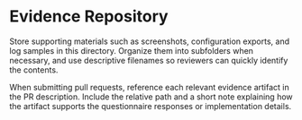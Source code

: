 # Evidence Repository

Store supporting materials such as screenshots, configuration exports, and log samples in this directory. Organize them into subfolders when necessary, and use descriptive filenames so reviewers can quickly identify the contents.

When submitting pull requests, reference each relevant evidence artifact in the PR description. Include the relative path and a short note explaining how the artifact supports the questionnaire responses or implementation details.
